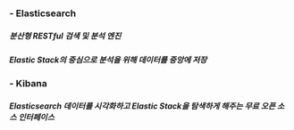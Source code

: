 ### - Elasticsearch
#####  분산형 RESTful 검색 및 분석 엔진
##### Elastic Stack의 중심으로 분석을 위해 데이터를 중앙에 저장


### - Kibana
##### Elasticsearch 데이터를 시각화하고 Elastic Stack을 탐색하게 해주는 무료 오픈 소스 인터페이스
